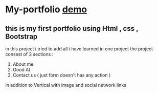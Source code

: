 # My-portfolio [demo ](https://zujdzhezblbpehziuviq7a.on.drv.tw/pra/#contact)
## this is my first  portfolio using Html , css , Bootstrap 

in this project i tried to add all i have learned in one project 
the project consest of 3 sections :
1. About me
2. Good At
3. Contact us ( just form doesn't has any action  )
    
in addition to Vertical with image and social network links 


